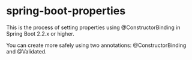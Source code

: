 # spring-boot-properties
This is the process of setting properties using @ConstructorBinding in Spring Boot 2.2.x or higher.

You can create more safely using two annotations: @ConstructorBinding and @Validated.
